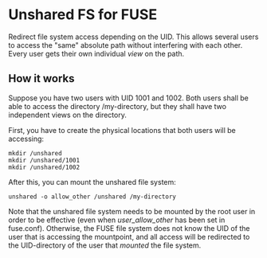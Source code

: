 Unshared FS for FUSE
====================

Redirect file system access depending on the UID.  This allows several users to
access the "same" absolute path without interfering with each other.  Every
user gets their own individual *view* on the path.


How it works
------------

Suppose you have two users with UID 1001 and 1002.  Both users shall be able to
access the directory /my-directory, but they shall have two independent views
on the directory.

First, you have to create the physical locations that both users will be accessing:

```
mkdir /unshared
mkdir /unshared/1001
mkdir /unshared/1002
```

After this, you can mount the unshared file system:

```
unshared -o allow_other /unshared /my-directory
```

Note that the unshared file system needs to be mounted by the root user in
order to be effective (even when *user_allow_other* has been set in fuse.conf).
Otherwise, the FUSE file system does not know the UID of the user that is
accessing the mountpoint, and all access will be redirected to the
UID-directory of the user that *mounted* the file system.

